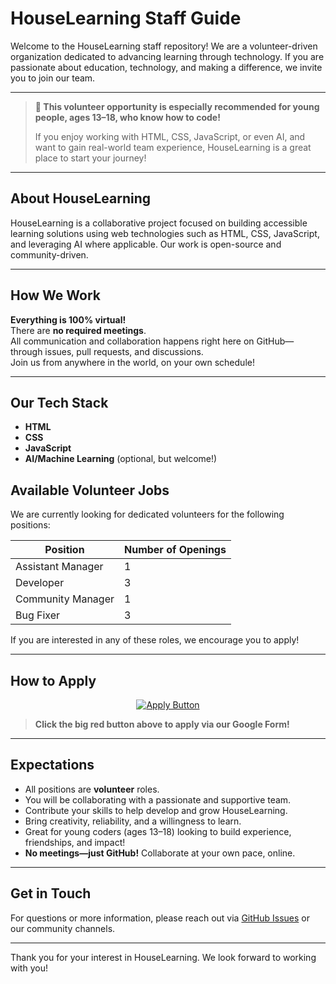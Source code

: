 # HouseLearning Staff Guide

Welcome to the HouseLearning staff repository! We are a volunteer-driven organization dedicated to advancing learning through technology. If you are passionate about education, technology, and making a difference, we invite you to join our team.

---

> **🌟 This volunteer opportunity is especially recommended for young people, ages 13–18, who know how to code!**
>
> If you enjoy working with HTML, CSS, JavaScript, or even AI, and want to gain real-world team experience, HouseLearning is a great place to start your journey!

---

## About HouseLearning

HouseLearning is a collaborative project focused on building accessible learning solutions using web technologies such as HTML, CSS, JavaScript, and leveraging AI where applicable. Our work is open-source and community-driven.

---

## How We Work

**Everything is 100% virtual!**  
There are **no required meetings**.  
All communication and collaboration happens right here on GitHub—through issues, pull requests, and discussions.  
Join us from anywhere in the world, on your own schedule!

---

## Our Tech Stack

- **HTML**
- **CSS**
- **JavaScript**
- **AI/Machine Learning** (optional, but welcome!)

## Available Volunteer Jobs

We are currently looking for dedicated volunteers for the following positions:

| Position                 | Number of Openings |
|--------------------------|--------------------|
| Assistant Manager        | 1                  |
| Developer                | 3                  |
| Community Manager        | 1                  |
| Bug Fixer                | 3                  |

If you are interested in any of these roles, we encourage you to apply!

---

## How to Apply

<div align="center">
  <a href="https://forms.gle/YOUR_GOOGLE_FORM_LINK" target="_blank">
    <img src="https://img.shields.io/badge/APPLY-Big%20Red%20Button-E74C3C?style=for-the-badge&logo=googleforms&logoColor=white" alt="Apply Button"/>
  </a>
</div>

> **Click the big red button above to apply via our Google Form!**

---

## Expectations

- All positions are **volunteer** roles.
- You will be collaborating with a passionate and supportive team.
- Contribute your skills to help develop and grow HouseLearning.
- Bring creativity, reliability, and a willingness to learn.
- Great for young coders (ages 13–18) looking to build experience, friendships, and impact!
- **No meetings—just GitHub!** Collaborate at your own pace, online.

---

## Get in Touch

For questions or more information, please reach out via [GitHub Issues](https://github.com/houselearning/issue-channel/issues) or our community channels.

---

Thank you for your interest in HouseLearning. We look forward to working with you!
